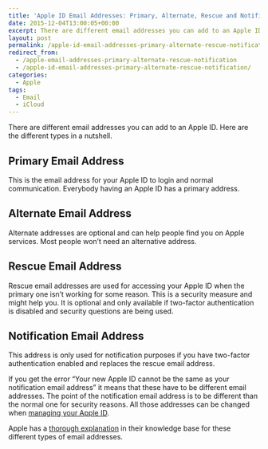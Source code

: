 ```yaml
---
title: 'Apple ID Email Addresses: Primary, Alternate, Rescue and Notification'
date: 2015-12-04T13:00:05+00:00
excerpt: There are different email addresses you can add to an Apple ID. Here are the different types in a nutshell.
layout: post
permalink: /apple-id-email-addresses-primary-alternate-rescue-notification
redirect_from:
  - /apple-email-addresses-primary-alternate-rescue-notification
  - /apple-id-email-addresses-primary-alternate-rescue-notification/
categories:
  - Apple
tags:
  - Email
  - iCloud
---
```

There are different email addresses you can add to an Apple ID. Here are the different types in a nutshell.

## Primary Email Address

This is the email address for your Apple ID to login and normal communication. Everybody having an Apple ID has a primary address.

## Alternate Email Address

Alternate addresses are optional and can help people find you on Apple services. Most people won’t need an alternative address.

## Rescue Email Address

Rescue email addresses are used for accessing your Apple ID when the primary one isn’t working for some reason. This is a security measure and might help you. It is optional and only available if two-factor authentication is disabled and security questions are being used.

## Notification Email Address

This address is only used for notification purposes if you have two-factor authentication enabled and replaces the rescue email address.

If you get the error <q>Your new Apple ID cannot be the same as your notification email address</q> it means that these have to be different email addresses. The point of the notification email address is to be different than the normal one for security reasons. All those addresses can be changed when [managing your Apple ID](https://appleid.apple.com/account/manage).

Apple has a [thorough explanation](https://support.apple.com/en-us/HT201356) in their knowledge base for these different types of email addresses.